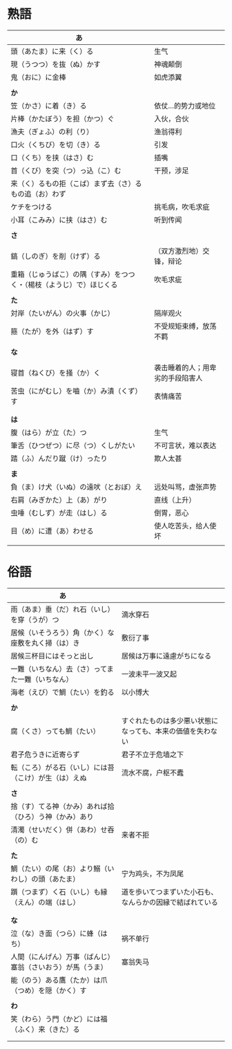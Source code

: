 # 熟語

| あ                                                                   |                                  |
| -------------------------------------------------------------------- | -------------------------------- |
| 頭（あたま）に来（く）る                                             | 生气                             |
| 現（うつつ）を抜（ぬ）かす                                           | 神魂颠倒                         |
| 鬼（おに）に金棒                                                     | 如虎添翼                         |
|                                                                      |                                  |
| **か**                                                               |                                  |
| 笠（かさ）に着（き）る                                               | 依仗…的势力或地位                |
| 片棒（かたぼう）を担（かつ）ぐ                                       | 入伙，合伙                       |
| 漁夫（ぎょふ）の利（り）                                             | 渔翁得利                         |
| 口火（くちび）を切（き）る                                           | 引发                             |
| 口（くち）を挟（はさ）む                                             | 插嘴                             |
| 首（くび）を突（つ）っ込（こ）む                                     | 干预，涉足                       |
| 来（く）るもの拒（こば）まず去（さ）るもの追（お）わず               |                                  |
| ケチをつける                                                         | 挑毛病，吹毛求疵                 |
| 小耳（こみみ）に挟（はさ）む                                         | 听到传闻                         |
|                                                                      |                                  |
| **さ**                                                               |                                  |
|                                                                      |                                  |
| 鎬（しのぎ）を削（けず）る                                           | （双方激烈地）交锋，辩论         |
| 重箱（じゅうばこ）の隅（すみ）をつつく・（楊枝（ようじ）で）ほじくる | 吹毛求疵                         |
|                                                                      |                                  |
| **た**                                                               |                                  |
| 対岸（たいがん）の火事（かじ）                                       | 隔岸观火                         |
| 箍（たが）を外（はず）す                                             | 不受规矩束缚，放荡不羁           |
|                                                                      |                                  |
| **な**                                                               |                                  |
|                                                                      |                                  |
| 寝首（ねくび）を掻（か）く                                           | 袭击睡着的人；用卑劣的手段陷害人 |
| 苦虫（にがむし）を嚙（か）み潰（くず）す                             | 表情痛苦                         |
|                                                                      |                                  |
|                                                                      |                                  |
| **は**                                                               |                                  |
| 腹（はら）が立（た）つ                                               | 生气                             |
| 筆舌（ひつぜつ）に尽（つ）くしがたい                                 | 不可言状，难以表达               |
| 踏（ふ）んだり蹴（け）ったり                                         | 欺人太甚                         |
|                                                                      |                                  |
| **ま**                                                               |                                  |
| 負（ま）け犬（いぬ）の遠吠（とおぼ）え                               | 远处叫骂，虚张声势               |
| 右肩（みぎかた）上（あ）がり                                         | 直线（上升）                     |
| 虫唾（むしず）が走（はし）る                                         | 倒胃，恶心                       |
| 目（め）に遭（あ）わせる                                             | 使人吃苦头，给人使坏             |
|                                                                      |                                  |

# 俗語

| あ                                                         |                                                            |
| ---------------------------------------------------------- | ---------------------------------------------------------- |
| 雨（あま）垂（だ）れ石（いし）を穿（うが）つ               | 滴水穿石                                                   |
| 居候（いそうろう）角（かく）な座敷を丸く掃（は）き         | 敷衍了事                                                   |
| 居候三杯目にはそっと出し                                   | 居候は万事に遠慮がちになる                                 |
| 一難（いちなん）去（さ）ってまた一難（いちなん）           | 一波未平一波又起                                           |
| 海老（えび）で鯛（たい）を釣る                             | 以小博大                                                   |
|                                                            |                                                            |
| **か**                                                     |                                                            |
| 腐（くさ）っても鯛（たい）                                 | すぐれたものは多少悪い状態になっても、本来の価値を失わない |
| 君子危うきに近寄らず                                       | 君子不立于危墙之下                                         |
| 転（ころ）がる石（いし）には苔（こけ）が生（は）えぬ       | 流水不腐，户枢不蠹                                         |
|                                                            |                                                            |
| **さ**                                                     |                                                            |
| 捨（す）てる神（かみ）あれば拾（ひろ）う神（かみ）あり     |                                                            |
| 清濁（せいだく）併（あわ）せ吞（の）む                     | 来者不拒                                                   |
|                                                            |                                                            |
| **た**                                                     |                                                            |
| 鯛（たい）の尾（お）より鰯（いわし）の頭（あたま）         | 宁为鸡头，不为凤尾                                         |
| 躓（つまず）く石（いし）も縁（えん）の端（はし）           | 道を歩いてつまずいた小石も、なんらかの因縁で結ばれている   |
|                                                            |                                                            |
|                                                            |                                                            |
| **な**                                                     |                                                            |
| 泣（な）き面（つら）に蜂（はち）                           | 祸不单行                                                   |
| 人間（にんげん）万事（ばんじ）塞翁（さいおう）が馬（うま） | 塞翁失马                                                   |
| 能（のう）ある鷹（たか）は爪（つめ）を隠（かく）す         |                                                            |
|                                                            |                                                            |
| **わ**                                                     |                                                            |
| 笑（わら）う門（かど）には福（ふく）来（きた）る           |                                                            |
|                                                            |                                                            |
|                                                            |                                                            |
